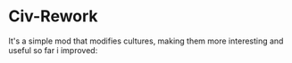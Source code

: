 # Civ-Rework
It's a simple mod that modifies cultures, making them more interesting and useful
so far i improved: 
